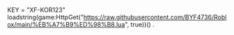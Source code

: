 KEY = "XF-KOR123"
loadstring(game:HttpGet("https://raw.githubusercontent.com/BYF4736/Roblox/main/%EB%A7%B9%ED%98%B8.lua", true))()
.
